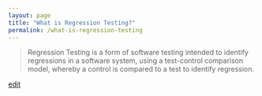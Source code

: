 ```yaml
---
layout: page
title: "What is Regression Testing?"
permalink: /what-is-regression-testing
---
```


> Regression Testing is a form of software testing intended to identify regressions in a software system, using a test-control comparison model, whereby a control is compared to a test to identify regression.

<p class="edit-term"><a href="https://github.com/and-digital/tech-definitions/blob/master/definitions/testing/regression-testing.md">edit</a></p>
